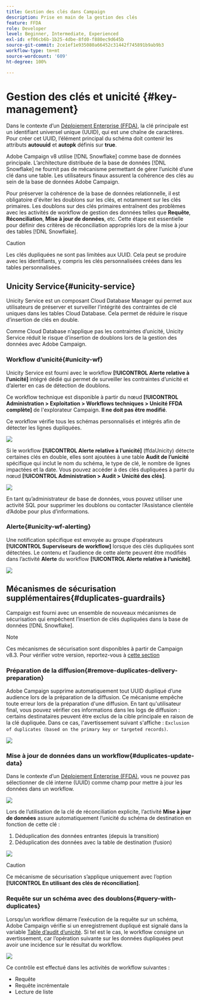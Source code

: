 ```yaml
---
title: Gestion des clés dans Campaign
description: Prise en main de la gestion des clés
feature: FFDA
role: Developer
level: Beginner, Intermediate, Experienced
exl-id: ef06cb6b-1b25-4dbe-8fd0-f880ec9d645b
source-git-commit: 2ce1ef1e935080a66452c31442f745891b9ab9b3
workflow-type: tm+mt
source-wordcount: '609'
ht-degree: 100%

---
```


# Gestion des clés et unicité {#key-management}

Dans le contexte d’un [Déploiement Enterprise (FFDA)](enterprise-deployment.md), la clé principale est un identifiant universel unique (UUID), qui est une chaîne de caractères. Pour créer cet UUID, l’élément principal du schéma doit contenir les attributs **autouuid** et **autopk** définis sur **true**.

Adobe Campaign v8 utilise [!DNL Snowflake] comme base de données principale. L’architecture distribuée de la base de données [!DNL Snowflake] ne fournit pas de mécanisme permettant de gérer l’unicité d’une clé dans une table. Les utilisateurs finaux assurent la cohérence des clés au sein de la base de données Adobe Campaign.

Pour préserver la cohérence de la base de données relationnelle, il est obligatoire d&#39;éviter les doublons sur les clés, et notamment sur les clés primaires. Les doublons sur des clés primaires entraînent des problèmes avec les activités de workflow de gestion des données telles que **Requête**, **Réconciliation**, **Mise à jour de données**, etc. Cette étape est essentielle pour définir des critères de réconciliation appropriés lors de la mise à jour des tables [!DNL Snowflake].


>[!CAUTION]
>
>Les clés dupliquées ne sont pas limitées aux UUID. Cela peut se produire avec les identifiants, y compris les clés personnalisées créées dans les tables personnalisées.


## Unicity Service{#unicity-service}

Unicity Service est un composant Cloud Database Manager qui permet aux utilisateurs de préserver et surveiller l’intégrité des contraintes de clé uniques dans les tables Cloud Database. Cela permet de réduire le risque d’insertion de clés en double.

Comme Cloud Database n’applique pas les contraintes d’unicité, Unicity Service réduit le risque d’insertion de doublons lors de la gestion des données avec Adobe Campaign.

### Workflow d’unicité{#unicity-wf}

Unicity Service est fourni avec le workflow **[!UICONTROL Alerte relative à l’unicité]** intégré dédié qui permet de surveiller les contraintes d’unicité et d’alerter en cas de détection de doublons.

Ce workflow technique est disponible à partir du nœud **[!UICONTROL Administration > Exploitation > Workflows techniques > Unicité FFDA complète]** de l&#39;explorateur Campaign. **Il ne doit pas être modifié**.

Ce workflow vérifie tous les schémas personnalisés et intégrés afin de détecter les lignes dupliquées.

![](assets/unicity-alerting-wf.png)

Si le workflow **[!UICONTROL Alerte relative à l’unicité]** (ffdaUnicity) détecte certaines clés en double, elles sont ajoutées à une table **Audit de l’unicité** spécifique qui inclut le nom du schéma, le type de clé, le nombre de lignes impactées et la date. Vous pouvez accéder à des clés dupliquées à partir du nœud **[!UICONTROL Administration > Audit > Unicité des clés]**.

![](assets/unicity-table.png)

En tant qu’administrateur de base de données, vous pouvez utiliser une activité SQL pour supprimer les doublons ou contacter l’Assistance clientèle d’Adobe pour plus d’informations.

### Alerte{#unicity-wf-alerting}

Une notification spécifique est envoyée au groupe d’opérateurs **[!UICONTROL Superviseurs de workflow]** lorsque des clés dupliquées sont détectées. Le contenu et l’audience de cette alerte peuvent être modifiés dans l’activité **Alerte** du workflow **[!UICONTROL Alerte relative à l’unicité]**.

![](assets/wf-alert-activity.png)


## Mécanismes de sécurisation supplémentaires{#duplicates-guardrails}

Campaign est fourni avec un ensemble de nouveaux mécanismes de sécurisation qui empêchent l’insertion de clés dupliquées dans la base de données [!DNL Snowflake].

>[!NOTE]
>
>Ces mécanismes de sécurisation sont disponibles à partir de Campaign v8.3. Pour vérifier votre version, reportez-vous à [cette section](../start/compatibility-matrix.md#how-to-check-your-campaign-version-and-buildversion)

### Préparation de la diffusion{#remove-duplicates-delivery-preparation}

Adobe Campaign supprime automatiquement tout UUID dupliqué d’une audience lors de la préparation de la diffusion. Ce mécanisme empêche toute erreur lors de la préparation d&#39;une diffusion. En tant qu&#39;utilisateur final, vous pouvez vérifier ces informations dans les logs de diffusion : certains destinataires peuvent être exclus de la cible principale en raison de la clé dupliquée. Dans ce cas, l&#39;avertissement suivant s&#39;affiche : `Exclusion of duplicates (based on the primary key or targeted records)`.

![](assets/exclusion-duplicates-log.png)

### Mise à jour de données dans un workflow{#duplicates-update-data}

Dans le contexte d’un [Déploiement Enterprise (FFDA)](enterprise-deployment.md), vous ne pouvez pas sélectionner de clé interne (UUID) comme champ pour mettre à jour les données dans un workflow.

![](assets/update-data-no-internal-key.png)

Lors de l’utilisation de la clé de réconciliation explicite, l’activité **Mise à jour de données** assure automatiquement l’unicité du schéma de destination en fonction de cette clé :

1. Déduplication des données entrantes (depuis la transition)
1. Déduplication des données avec la table de destination (fusion)


![](assets/update-data-deduplicate.png)

>[!CAUTION]
>
>Ce mécanisme de sécurisation s’applique uniquement avec l’option **[!UICONTROL En utilisant des clés de réconciliation]**.


### Requête sur un schéma avec des doublons{#query-with-duplicates}

Lorsqu’un workflow démarre l’exécution de la requête sur un schéma, Adobe Campaign vérifie si un enregistrement dupliqué est signalé dans la variable [Table d’audit d’unicité](#unicity-wf). Si tel est le cas, le workflow consigne un avertissement, car l’opération suivante sur les données dupliquées peut avoir une incidence sur le résultat du workflow.

![](assets/query-with-duplicates.png)

Ce contrôle est effectué dans les activités de workflow suivantes :

* Requête
* Requête incrémentale
* Lecture de liste